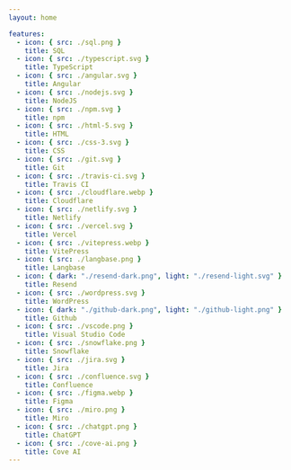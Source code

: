 ```yaml
---
layout: home

features:
  - icon: { src: ./sql.png }
    title: SQL
  - icon: { src: ./typescript.svg }
    title: TypeScript
  - icon: { src: ./angular.svg }
    title: Angular
  - icon: { src: ./nodejs.svg }
    title: NodeJS
  - icon: { src: ./npm.svg }
    title: npm
  - icon: { src: ./html-5.svg }
    title: HTML
  - icon: { src: ./css-3.svg }
    title: CSS
  - icon: { src: ./git.svg }
    title: Git
  - icon: { src: ./travis-ci.svg }
    title: Travis CI
  - icon: { src: ./cloudflare.webp }
    title: Cloudflare
  - icon: { src: ./netlify.svg }
    title: Netlify
  - icon: { src: ./vercel.svg }
    title: Vercel
  - icon: { src: ./vitepress.webp }
    title: VitePress
  - icon: { src: ./langbase.png }
    title: Langbase
  - icon: { dark: "./resend-dark.png", light: "./resend-light.svg" }
    title: Resend
  - icon: { src: ./wordpress.svg }
    title: WordPress
  - icon: { dark: "./github-dark.png", light: "./github-light.png" }
    title: Github
  - icon: { src: ./vscode.png }
    title: Visual Studio Code
  - icon: { src: ./snowflake.png }
    title: Snowflake
  - icon: { src: ./jira.svg }
    title: Jira
  - icon: { src: ./confluence.svg }
    title: Confluence
  - icon: { src: ./figma.webp }
    title: Figma
  - icon: { src: ./miro.png }
    title: Miro
  - icon: { src: ./chatgpt.png }
    title: ChatGPT
  - icon: { src: ./cove-ai.png }
    title: Cove AI
---
```


